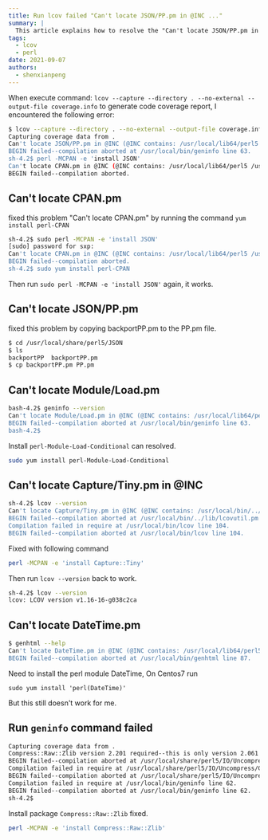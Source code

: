 ```yaml
---
title: Run lcov failed "Can't locate JSON/PP.pm in @INC ..."
summary: |
  This article explains how to resolve the "Can't locate JSON/PP.pm in @INC ..." error when running lcov, including installing missing Perl modules.
tags:
  - lcov
  - perl
date: 2021-09-07
authors:
  - shenxianpeng
---
```


When execute command: `lcov --capture --directory . --no-external --output-file coverage.info` to generate code coverage report, I encountered the following error:

```bash
$ lcov --capture --directory . --no-external --output-file coverage.info
Capturing coverage data from .
Can't locate JSON/PP.pm in @INC (@INC contains: /usr/local/lib64/perl5 /usr/local/share/perl5 /usr/lib64/perl5/vendor_perl /usr/share/perl5/vendor_perl /usr/lib64/perl5 /usr/share/perl5 .) at /usr/local/bin/geninfo line 63.
BEGIN failed--compilation aborted at /usr/local/bin/geninfo line 63.
sh-4.2$ perl -MCPAN -e 'install JSON'
Can't locate CPAN.pm in @INC (@INC contains: /usr/local/lib64/perl5 /usr/local/share/perl5 /usr/lib64/perl5/vendor_perl /usr/share/perl5/vendor_perl /usr/lib64/perl5 /usr/share/perl5 .).
BEGIN failed--compilation aborted.
```


## Can't locate CPAN.pm

fixed this problem "Can't locate CPAN.pm" by running the command `yum install perl-CPAN`

```bash
sh-4.2$ sudo perl -MCPAN -e 'install JSON'
[sudo] password for sxp:
Can't locate CPAN.pm in @INC (@INC contains: /usr/local/lib64/perl5 /usr/local/share/perl5 /usr/lib64/perl5/vendor_perl /usr/share/perl5/vendor_perl /usr/lib64/perl5 /usr/share/perl5 .).
BEGIN failed--compilation aborted.
sh-4.2$ sudo yum install perl-CPAN
```

Then run `sudo perl -MCPAN -e 'install JSON'` again, it works.

## Can't locate JSON/PP.pm

fixed this problem by copying backportPP.pm to the PP.pm file.

```bash
$ cd /usr/local/share/perl5/JSON
$ ls
backportPP  backportPP.pm
$ cp backportPP.pm PP.pm
```

## Can't locate Module/Load.pm

```bash
bash-4.2$ geninfo --version
Can't locate Module/Load.pm in @INC (@INC contains: /usr/local/lib64/perl5 /usr/local/share/perl5 /usr/lib64/perl5/vendor_perl /usr/share/perl5/vendor_perl /usr/lib64/perl5 /usr/share/perl5 .) at /usr/local/bin/geninfo line 63.
BEGIN failed--compilation aborted at /usr/local/bin/geninfo line 63.
bash-4.2$
```

Install `perl-Module-Load-Conditional` can resolved.

```bash
sudo yum install perl-Module-Load-Conditional
```

## Can't locate Capture/Tiny.pm in @INC

```bash
sh-4.2$ lcov --version
Can't locate Capture/Tiny.pm in @INC (@INC contains: /usr/local/bin/../lib /usr/local/lib64/perl5 /usr/local/share/perl5 /usr/lib64/perl5/vendor_perl /usr/share/perl5/vendor_perl /usr/lib64/perl5 /usr/share/perl5 .) at /usr/local/bin/../lib/lcovutil.pm line 13.
BEGIN failed--compilation aborted at /usr/local/bin/../lib/lcovutil.pm line 13.
Compilation failed in require at /usr/local/bin/lcov line 104.
BEGIN failed--compilation aborted at /usr/local/bin/lcov line 104.
```

Fixed with following command

```bash
perl -MCPAN -e 'install Capture::Tiny'
```

Then run `lcov --version` back to work.

```bash
sh-4.2$ lcov --version
lcov: LCOV version v1.16-16-g038c2ca
```

## Can't locate DateTime.pm

```bash
$ genhtml --help
Can't locate DateTime.pm in @INC (@INC contains: /usr/local/lib64/perl5 /usr/local/share/perl5 /usr/lib64/perl5/vendor_perl /usr/share/perl5/vendor_perl /usr/lib64/perl5 /usr/share/perl5 .) at /usr/local/bin/genhtml line 87.
BEGIN failed--compilation aborted at /usr/local/bin/genhtml line 87.
```

Need to install the perl module DateTime, On Centos7 run

`sudo yum install 'perl(DateTime)'`

But this still doesn't work for me.

## Run `geninfo` command failed

```bash
Capturing coverage data from .
Compress::Raw::Zlib version 2.201 required--this is only version 2.061 at /usr/local/share/perl5/IO/Uncompress/RawInflate.pm line 8.
BEGIN failed--compilation aborted at /usr/local/share/perl5/IO/Uncompress/RawInflate.pm line 8.
Compilation failed in require at /usr/local/share/perl5/IO/Uncompress/Gunzip.pm line 12.
BEGIN failed--compilation aborted at /usr/local/share/perl5/IO/Uncompress/Gunzip.pm line 12.
Compilation failed in require at /usr/local/bin/geninfo line 62.
BEGIN failed--compilation aborted at /usr/local/bin/geninfo line 62.
sh-4.2$
```

Install package `Compress::Raw::Zlib` fixed.

```bash
perl -MCPAN -e 'install Compress::Raw::Zlib'
```
